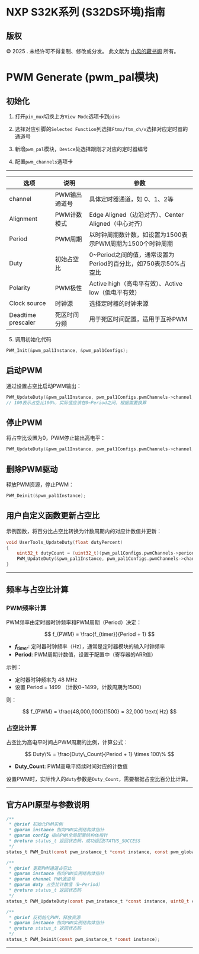 # NXP S32K系列 (S32DS环境)指南

## 版权

© 2025 . 未经许可不得复制、修改或分发。 此文献为 [小风的藏书阁](https://t.me/xfp2333) 所有。

# PWM Generate (pwm\_pal模块)

## 初始化

1. 打开`pin_mux`切换上方`View Mode`选项卡到`pins`

2. 选择对应引脚的`Selected Function`列选择`Ftmx/ftm_ch/x`选择对应定时器的通道号

3. 新增`pwm_pal`模块，`Device`处选择跟刚才对应的定时器编号

4. 配置`pwm_channels`选项卡

---

| 选项                 | 说明       | 参数                                         |
| ------------------ | -------- | ------------------------------------------ |
| channel            | PWM输出通道号 | 具体定时器通道，如 0、1、2等                           |
| Alignment          | PWM计数模式  | Edge Aligned（边沿对齐）、Center Aligned（中心对齐）    |
| Period             | PWM周期    | 以时钟周期数计数，如设置为1500表示PWM周期为1500个时钟周期         |
| Duty               | 初始占空比    | 0\~Period之间的值，通常设置为Period的百分比，如750表示50%占空比 |
| Polarity           | PWM极性    | Active high（高电平有效）、Active low（低电平有效）       |
| Clock source       | 时钟源      | 选择定时器的时钟来源                                 |
| Deadtime prescaler | 死区时间分频   | 用于死区时间配置，适用于互补PWM                          |

5. 调用初始化代码

```c
PWM_Init(&pwm_pal1Instance, &pwm_pal1Configs);
```

## 启动PWM

通过设置占空比启动PWM输出：

```c
PWM_UpdateDuty(&pwm_pal1Instance, pwm_pal1Configs.pwmChannels->channel, 100); 
// 100表示占空比100%，实际值应该在0~Period之间，根据需要换算
```

## 停止PWM

将占空比设置为0，PWM停止输出高电平：

```c
PWM_UpdateDuty(&pwm_pal1Instance, pwm_pal1Configs.pwmChannels->channel, 0);
```

## 删除PWM驱动

释放PWM资源，停止PWM：

```c
PWM_Deinit(&pwm_pal1Instance);
```

## 用户自定义函数更新占空比

示例函数，将百分比占空比转换为计数周期内的对应计数值并更新：

```c
void UserTools_UpdateDuty(float dutyPercent)
{
    uint32_t dutyCount = (uint32_t)(pwm_pal1Configs.pwmChannels->period * (dutyPercent / 100.0f));
    PWM_UpdateDuty(&pwm_pal1Instance, pwm_pal1Configs.pwmChannels->channel, dutyCount);
}
```

---

## 频率与占空比计算

### PWM频率计算

PWM频率由定时器时钟频率和PWM周期（Period）决定：

$$
f_{PWM} = \frac{f_{timer}}{Period + 1}
$$

* **$f_{timer}$**: 定时器时钟频率（Hz），通常是定时器模块的输入时钟频率
* **Period**: PWM周期计数值，设置于配置中（寄存器的ARR值）

示例：

* 定时器时钟频率为 48 MHz
* 设置 Period = 1499 （计数0\~1499，计数周期为1500）

则：

$$
f_{PWM} = \frac{48,000,000}{1500} = 32,000 \text{ Hz}
$$

### 占空比计算

占空比为高电平时间占PWM周期的比例，计算公式：

$$
Duty\% = \frac{Duty\_Count}{Period + 1} \times 100\%
$$

* **Duty\_Count**: PWM高电平持续时间对应的计数值

设置PWM时，实际传入的`duty`参数是`Duty_Count`，需要根据占空比百分比计算。

---

## 官方API原型与参数说明

```c
/**
 * @brief 初始化PWM实例
 * @param instance 指向PWM实例结构体指针
 * @param config 指向PWM全局配置结构体指针
 * @return status_t 返回状态码，成功返回STATUS_SUCCESS
 */
status_t PWM_Init(const pwm_instance_t *const instance, const pwm_global_config_t *config);

/**
 * @brief 更新PWM通道占空比
 * @param instance 指向PWM实例结构体指针
 * @param channel PWM通道号
 * @param duty 占空比计数值（0~Period）
 * @return status_t 返回状态码
 */
status_t PWM_UpdateDuty(const pwm_instance_t *const instance, uint8_t channel, uint32_t duty);

/**
 * @brief 反初始化PWM，释放资源
 * @param instance 指向PWM实例结构体指针
 * @return status_t 返回状态码
 */
status_t PWM_Deinit(const pwm_instance_t *const instance);
```

---